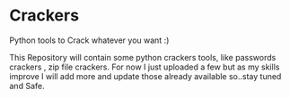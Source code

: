 # Crackers
Python tools to Crack whatever you want :)

This Repository will contain some python crackers tools, like passwords crackers , zip file crackers. For now I just uploaded a few but as my skills improve I will add more and update those already available so..stay tuned and Safe.
